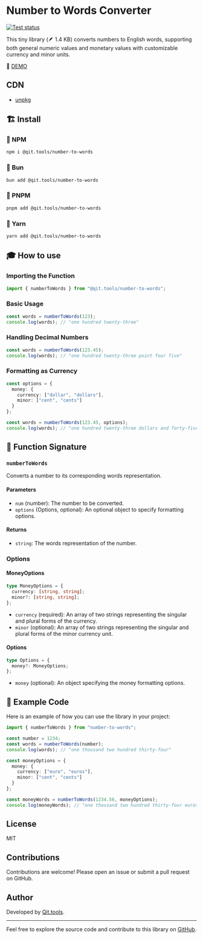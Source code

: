 # Number to Words Converter

[![Test status](https://github.com/Qit-tools/number-to-words/workflows/Node_CI/badge.svg)](https://github.com/Qit-tools/number-to-words/actions/workflows/node.js.yml)

This tiny library (🪶 1.4 KB) converts numbers to English words, supporting both general numeric values and monetary values with customizable currency and minor units.

👀 [DEMO](https://qit.tools/converters/number/to-words/)

## CDN

- [unpkg](https://unpkg.com/browse/@qit.tools/number-to-words/)

## 🏗️ Install

### 🎉 NPM

```bash
npm i @qit.tools/number-to-words
```

### 🧁 Bun

```bash
bun add @qit.tools/number-to-words
```

### 🌟 PNPM

```bash
pnpm add @qit.tools/number-to-words
```

### 🧶 Yarn

```bash
yarn add @qit.tools/number-to-words
```

## 🎓 How to use

### Importing the Function

```ts
import { numberToWords } from "@qit.tools/number-to-words";
```

### Basic Usage

```ts
const words = numberToWords(123); 
console.log(words); // "one hundred twenty-three"
```

### Handling Decimal Numbers

```ts
const words = numberToWords(123.45); 
console.log(words); // "one hundred twenty-three point four five"
```

### Formatting as Currency

```ts
const options = {
  money: {
    currency: ["dollar", "dollars"],
    minor: ["cent", "cents"]
  }
};

const words = numberToWords(123.45, options); 
console.log(words); // "one hundred twenty-three dollars and forty-five cents"
```

## 📝 Function Signature

### `numberToWords`

Converts a number to its corresponding words representation.

#### Parameters

- `num` (number): The number to be converted.
- `options` (Options, optional): An optional object to specify formatting options.

#### Returns

- `string`: The words representation of the number.

### Options

#### MoneyOptions

```ts
type MoneyOptions = {
  currency: [string, string];
  minor?: [string, string];
};
```

- `currency` (required): An array of two strings representing the singular and plural forms of the currency.
- `minor` (optional): An array of two strings representing the singular and plural forms of the minor currency unit.

#### Options

```ts
type Options = {
  money?: MoneyOptions;
};
```

- `money` (optional): An object specifying the money formatting options.

## 📄 Example Code

Here is an example of how you can use the library in your project:

```ts
import { numberToWords } from "number-to-words";

const number = 1234;
const words = numberToWords(number);
console.log(words); // "one thousand two hundred thirty-four"

const moneyOptions = {
  money: {
    currency: ["euro", "euros"],
    minor: ["cent", "cents"]
  }
};

const moneyWords = numberToWords(1234.56, moneyOptions);
console.log(moneyWords); // "one thousand two hundred thirty-four euros and fifty-six cents"
```

## License

MIT

## Contributions

Contributions are welcome! Please open an issue or submit a pull request on GitHub.

## Author

Developed by [Qit.tools](https://github.com/Qit-tools).

---

Feel free to explore the source code and contribute to this library on [GitHub](https://github.com/Qit-tools/number-to-words).